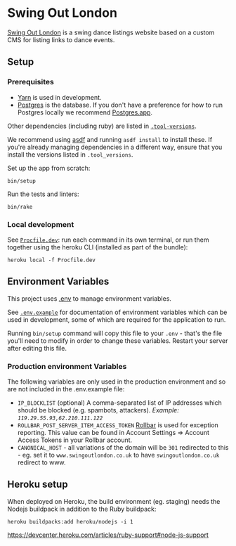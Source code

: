 # Swing Out London

[Swing Out London](https://www.swingoutlondon.co.uk) is a swing dance listings
website based on a custom CMS for listing links to dance events.

## Setup

### Prerequisites

- [Yarn](https://yarnpkg.com/en/docs/install/) is used in development.
- [Postgres](https://www.postgresql.org/) is the database. If you don't have a
preference for how to run Postgres locally we recommend
[Postgres.app](https://postgresapp.com/).

Other dependencies (including ruby) are listed in
[`.tool-versions`](.tool-versions).

We recommend using [asdf](https://github.com/asdf-vm/asdf) and running `asdf
install` to install these. If you're already managing dependencies in a
different way, ensure that you install the versions listed in
`.tool_versions`.

Set up the app from scratch:

    bin/setup

Run the tests and linters:

    bin/rake

### Local development

See [`Procfile.dev`](Procfile.dev): run each command in its own terminal, or
run them together using the heroku CLI (installed as part of the bundle):

    heroku local -f Procfile.dev

## Environment Variables

This project uses [.env](https://github.com/bkeepers/dotenv) to manage
environment variables.

See [`.env.example`](.env.example) for documentation of environment variables
which can be used in development, some of which are required for the
application to run.

Running `bin/setup` command will copy this file to your `.env` - that's the
file you'll need to modify in order to change these variables. Restart your
server after editing this file.

### Production environment Variables

The following variables are only used in the production environment and so
are not included in the .env.example file:

  - `IP_BLOCKLIST` (optional) A comma-separated list of IP addresses which
    should be blocked (e.g. spambots, attackers). _Example:
    `119.29.55.93,62.210.111.122`_
  - `ROLLBAR_POST_SERVER_ITEM_ACCESS_TOKEN` [Rollbar](https://rollbar.com/) is
    used for exception reporting. This value can be found in Account Settings
    => Account Access Tokens in your Rollbar account.
  - `CANONICAL_HOST` - all variations of the domain will be `301` redirected
    to this - eg. set it to `www.swingoutlondon.co.uk` to have
    `swingoutlondon.co.uk` redirect to www.

## Heroku setup

When deployed on Heroku, the build environment (eg. staging) needs the Nodejs
buildpack in addition to the Ruby buildpack:

    heroku buildpacks:add heroku/nodejs -i 1

  https://devcenter.heroku.com/articles/ruby-support#node-js-support
